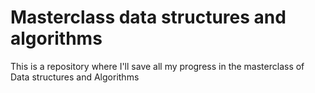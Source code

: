# Masterclass data structures and algorithms
This is a repository where I'll save all my progress in the masterclass of Data structures and Algorithms
